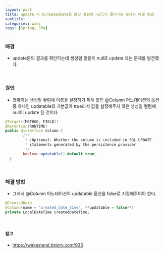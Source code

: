 ```yaml
---
layout: post
title: update 시 @CreatedDate를 붙인 컬럼에 null이 들어가는 문제와 해결 방법
subtitle: 
categories: wiki
tags: [Spring, JPA]
---
```

### 배경
- update문의 결과를 확인하는데 생성일 컬럼이 null로 update 되는 문제를 발견했다.   
<br/>   
   

### 원인
- 정확히는 생성일 컬럼에 이름을 설정하기 위해 붙인 @Column 어노테이션의 옵션 중 하나인 updatable의 기본값이 true라서 값을 설정해주지 않은 생성일 컬럼에 null이 update 된 것이다.

```java
@Target({METHOD, FIELD}) 
@Retention(RUNTIME)
public @interface Column {
	    /**
	     * (Optional) Whether the column is included in SQL UPDATE 
	     * statements generated by the persistence provider.
	     */
	    boolean updatable() default true;
  }
 ```
<br/>


### 해결 방법
- 그래서 @Column 어노테이션의 updatable 옵션을 false로 지정해주어야 한다.

```java
@CreatedDate
@Column(name = "created_date_time", **updatable = false**)
private LocalDateTime createdDateTime;
```
<br/>


#### 참고
- https://wakestand.tistory.com/935